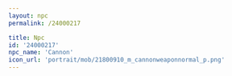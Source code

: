 ```yaml
---
layout: npc
permalink: /24000217

title: Npc
id: '24000217'
npc_name: 'Cannon'
icon_url: 'portrait/mob/21800910_m_cannonweaponnormal_p.png'
---
```

